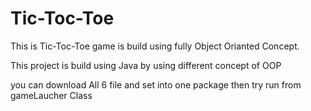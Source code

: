 # Tic-Toc-Toe
This is Tic-Toc-Toe game is build using fully Object Orianted Concept.  

This project is build using Java by using  different concept of OOP

you can download All 6 file and set into one package then try run from gameLaucher Class 
